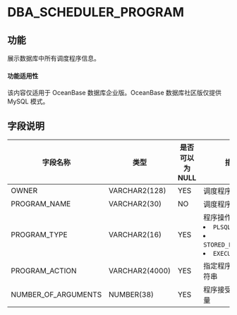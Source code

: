 # DBA_SCHEDULER_PROGRAM

## 功能

展示数据库中所有调度程序信息。

  <main id="notice" >
    <h4>功能适用性</h4>
    <p>该内容仅适用于 OceanBase 数据库企业版。OceanBase 数据库社区版仅提供 MySQL 模式。</p>
  </main>

## 字段说明

|        字段名称         |       类型       | 是否可以为 NULL |                描述                 |
|---------------------|----------------|------------|---------------------------------------------------------------------------------------------------------------------------------------------------------------------------------------------------------|
| OWNER               | VARCHAR2(128)  | YES        | 调度程序的所有者                          |
| PROGRAM_NAME        | VARCHAR2(30)   | NO         | 调度程序名称                            |
| PROGRAM_TYPE        | VARCHAR2(16)   | YES        | 程序操作的类型： <li> `PLSQL_BLOCK`   <li> `STORED_PROCEDURE`   <li> `EXECUTABLE`    |
| PROGRAM_ACTION      | VARCHAR2(4000) | YES        | 指定程序操作的字符串                        |
| NUMBER_OF_ARGUMENTS | NUMBER(38)     | YES        | 程序接受的参数数量                         |
